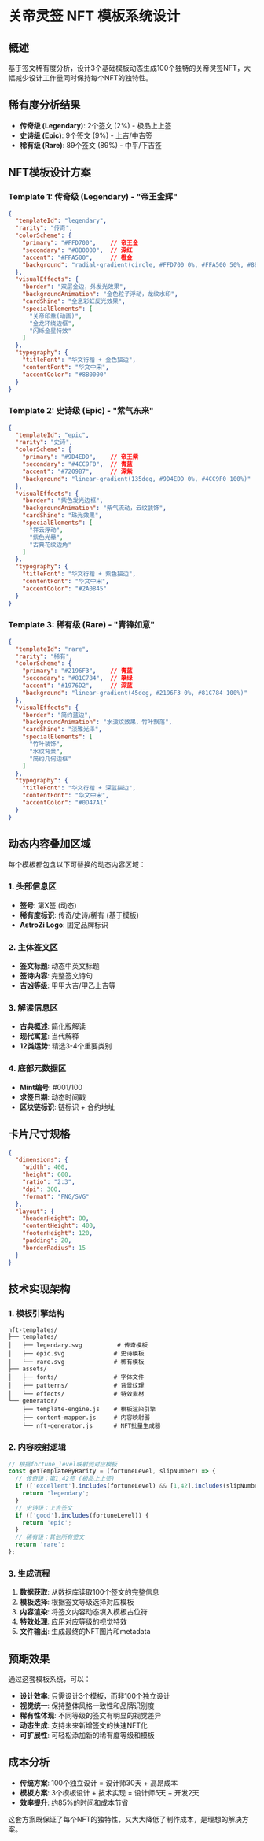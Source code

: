 # 关帝灵签 NFT 模板系统设计

## 概述

基于签文稀有度分析，设计3个基础模板动态生成100个独特的关帝灵签NFT，大幅减少设计工作量同时保持每个NFT的独特性。

## 稀有度分析结果

- **传奇级 (Legendary)**: 2个签文 (2%) - 极品上上签
- **史诗级 (Epic)**: 9个签文 (9%) - 上吉/中吉签
- **稀有级 (Rare)**: 89个签文 (89%) - 中平/下吉签

## NFT模板设计方案

### Template 1: 传奇级 (Legendary) - "帝王金辉"
```json
{
  "templateId": "legendary",
  "rarity": "传奇",
  "colorScheme": {
    "primary": "#FFD700",    // 帝王金
    "secondary": "#8B0000",  // 深红
    "accent": "#FFA500",     // 橙金
    "background": "radial-gradient(circle, #FFD700 0%, #FFA500 50%, #8B0000 100%)"
  },
  "visualEffects": {
    "border": "双层金边，外发光效果",
    "backgroundAnimation": "金色粒子浮动，龙纹水印",
    "cardShine": "全息彩虹反光效果",
    "specialElements": [
      "关帝印章(动画)",
      "金龙环绕边框",
      "闪烁金星特效"
    ]
  },
  "typography": {
    "titleFont": "华文行楷 + 金色描边",
    "contentFont": "华文中宋",
    "accentColor": "#8B0000"
  }
}
```

### Template 2: 史诗级 (Epic) - "紫气东来"
```json
{
  "templateId": "epic", 
  "rarity": "史诗",
  "colorScheme": {
    "primary": "#9D4EDD",    // 帝王紫
    "secondary": "#4CC9F0",  // 青蓝
    "accent": "#7209B7",     // 深紫
    "background": "linear-gradient(135deg, #9D4EDD 0%, #4CC9F0 100%)"
  },
  "visualEffects": {
    "border": "紫色发光边框",
    "backgroundAnimation": "紫气流动，云纹装饰",
    "cardShine": "珠光效果",
    "specialElements": [
      "祥云浮动",
      "紫色光晕",
      "古典花纹边角"
    ]
  },
  "typography": {
    "titleFont": "华文行楷 + 紫色描边",
    "contentFont": "华文中宋",
    "accentColor": "#2A0845"
  }
}
```

### Template 3: 稀有级 (Rare) - "青锋如意"
```json
{
  "templateId": "rare",
  "rarity": "稀有", 
  "colorScheme": {
    "primary": "#2196F3",    // 青蓝
    "secondary": "#81C784",  // 翠绿
    "accent": "#1976D2",     // 深蓝
    "background": "linear-gradient(45deg, #2196F3 0%, #81C784 100%)"
  },
  "visualEffects": {
    "border": "简约蓝边",
    "backgroundAnimation": "水波纹效果，竹叶飘落",
    "cardShine": "淡雅光泽",
    "specialElements": [
      "竹叶装饰",
      "水纹背景",
      "简约几何边框"
    ]
  },
  "typography": {
    "titleFont": "华文行楷 + 深蓝描边",
    "contentFont": "华文中宋", 
    "accentColor": "#0D47A1"
  }
}
```

## 动态内容叠加区域

每个模板都包含以下可替换的动态内容区域：

### 1. 头部信息区
- **签号**: 第X签 (动态)
- **稀有度标识**: 传奇/史诗/稀有 (基于模板)
- **AstroZi Logo**: 固定品牌标识

### 2. 主体签文区
- **签文标题**: 动态中英文标题
- **签诗内容**: 完整签文诗句
- **吉凶等级**: 甲甲大吉/甲乙上吉等

### 3. 解读信息区
- **古典概述**: 简化版解读
- **现代寓意**: 当代解释
- **12类运势**: 精选3-4个重要类别

### 4. 底部元数据区
- **Mint编号**: #001/100
- **求签日期**: 动态时间戳
- **区块链标识**: 链标识 + 合约地址

## 卡片尺寸规格

```json
{
  "dimensions": {
    "width": 400,
    "height": 600,
    "ratio": "2:3",
    "dpi": 300,
    "format": "PNG/SVG"
  },
  "layout": {
    "headerHeight": 80,
    "contentHeight": 400, 
    "footerHeight": 120,
    "padding": 20,
    "borderRadius": 15
  }
}
```

## 技术实现架构

### 1. 模板引擎结构
```
nft-templates/
├── templates/
│   ├── legendary.svg          # 传奇模板
│   ├── epic.svg              # 史诗模板
│   └── rare.svg              # 稀有模板
├── assets/
│   ├── fonts/                # 字体文件
│   ├── patterns/             # 背景纹理
│   └── effects/              # 特效素材
└── generator/
    ├── template-engine.js    # 模板渲染引擎
    ├── content-mapper.js     # 内容映射器
    └── nft-generator.js      # NFT批量生成器
```

### 2. 内容映射逻辑
```javascript
// 根据fortune_level映射到对应模板
const getTemplateByRarity = (fortuneLevel, slipNumber) => {
  // 传奇级：第1,42签 (极品上上签)
  if (['excellent'].includes(fortuneLevel) && [1,42].includes(slipNumber)) {
    return 'legendary';
  }
  // 史诗级：上吉签文
  if (['good'].includes(fortuneLevel)) {
    return 'epic'; 
  }
  // 稀有级：其他所有签文
  return 'rare';
};
```

### 3. 生成流程
1. **数据获取**: 从数据库读取100个签文的完整信息
2. **模板选择**: 根据签文等级选择对应模板
3. **内容渲染**: 将签文内容动态填入模板占位符
4. **特效处理**: 应用对应等级的视觉特效
5. **文件输出**: 生成最终的NFT图片和metadata

## 预期效果

通过这套模板系统，可以：
- **设计效率**: 只需设计3个模板，而非100个独立设计
- **视觉统一**: 保持整体风格一致性和品牌识别度
- **稀有性体现**: 不同等级的签文有明显的视觉差异
- **动态生成**: 支持未来新增签文的快速NFT化
- **可扩展性**: 可轻松添加新的稀有度等级和模板

## 成本分析

- **传统方案**: 100个独立设计 = 设计师30天 + 高昂成本
- **模板方案**: 3个模板设计 + 技术实现 = 设计师5天 + 开发2天
- **效率提升**: 约85%的时间和成本节省

这套方案既保证了每个NFT的独特性，又大大降低了制作成本，是理想的解决方案。